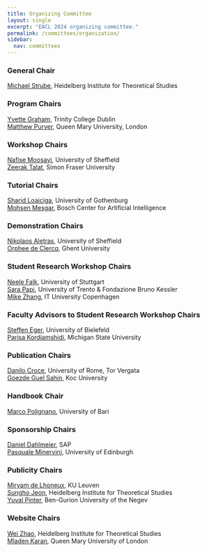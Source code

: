```yaml
---
title: Organizing Committee
layout: single
excerpt: "EACL 2024 organizing committee."
permalink: /committees/organization/
sidebar:
  nav: committees
---
```


### General Chair
<a href="http://michael.kimstrube.de/">Michael Strube</a>, Heidelberg Institute for Theoretical Studies

### Program Chairs 
<a href="https://www.scss.tcd.ie/~ygraham/">Yvette Graham</a>, Trinity College Dublin<br />
<a href="https://www.eecs.qmul.ac.uk/~mpurver/">Matthew Purver</a>, Queen Mary University, London<br />
<!-- <a href="/committees/program">Senior Area Chairs</a>
 -->

### Workshop Chairs 
<a href="https://ns-moosavi.github.io/">Nafise Moosavi</a>, University of Sheffield<br />
<a href="https://zeerak.org/">Zeerak Talat</a>, Simon Fraser University<br />

### Tutorial Chairs
<a href="https://sites.google.com/site/loaicigasharid/">Sharid Loaiciga</a>, University of Gothenburg <br/>
<a href="https://mohsen-mesgar.io/">Mohsen Mesgar</a>, Bosch Center for Artificial Intelligence

### Demonstration Chairs
<a href="https://nikosaletras.com/">Nikolaos Aletras</a>, University of Sheffield<br/>
<a href="https://research.flw.ugent.be/nl/orphee.declercq">Orphee de Clercq</a>, Ghent University

### Student Research Workshop Chairs
<a href="https://www.ims.uni-stuttgart.de/institut/team/Falk/">Neele Falk</a>, University of Stuttgart <br/>
<a href="mailto:spapi@fbk.eu">Sara Papi</a>, University of Trento & Fondazione Bruno Kessler <br/>
<a href="https://jjzha.github.io//">Mike Zhang</a>, IT University Copenhagen <br/>

### Faculty Advisors to Student Research Workshop Chairs
<a href="https://steffeneger.github.io/">Steffen Eger</a>, University of Bielefeld<br/>
<a href="https://www.cse.msu.edu/~kordjams/">Parisa Kordjamshidi</a>, Michigan State University<br/>

### Publication Chairs
<a href="http://art.uniroma2.it/croce/">Danilo Croce</a>, University of Rome, Tor Vergata<br/>
<a href="https://gozdesahin.github.io/">Goezde Guel Sahin</a>, Koc University<br/>

### Handbook Chair
<a href="http://www.di.uniba.it/~swap/index.php?n=Membri.MarcoPolignano">Marco Polignano</a>, University of Bari<br/>

### Sponsorship Chairs
<a href="https://www.cl.uni-heidelberg.de/~dahlmeier/">Daniel Dahlmeier</a>, SAP <br/>
<a href="http://www.neuralnoise.com/">Pasquale Minervini</a>, University of Edinburgh <br/>

### Publicity Chairs
<a href="https://people.cs.kuleuven.be/~miryam.delhoneux/">Miryam de Lhoneux</a>, KU Leuven <br/>
<a href="https://sdeva14.github.io/">Sungho Jeon</a>, Heidelberg Institute for Theoretical Studies <br/>
<a href="https://www.cs.bgu.ac.il/~pintery/">Yuval Pinter</a>, Ben-Gurion University of the Negev <br/>

### Website Chairs
<a href="mailto:wei.zhao@h-its.org">Wei Zhao</a>, Heidelberg Institute for Theoretical Studies<br/>
<a href="mailto:m.karan@qmul.ac.uk">Mladen Karan</a>, Queen Mary University of London<br/>

